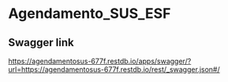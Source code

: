# Agendamento_SUS_ESF

## Swagger link
https://agendamentosus-677f.restdb.io/apps/swagger/?url=https://agendamentosus-677f.restdb.io/rest/_swagger.json#/
